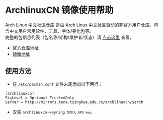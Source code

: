 # ArchlinuxCN 镜像使用帮助  

Arch Linux 中文社区仓库 是由 Arch Linux 中文社区驱动的非官方用户仓库。包含中文用户常用软件、工具、字体/美化包等。  
完整的包信息列表（包名称/架构/维护者/状态）请 [点击这里](https://github.com/archlinuxcn/repo) 查看。  
* [官方仓库地址](http://repo.archlinuxcn.org)  
* [镜像地址](http://mirrors.tuna.tsinghua.edu.cn/archlinuxcn/)  

## 使用方法  

* 在 <code>/etc/pacman.conf</code> 文件末尾添加以下两行：  
<pre><code>[archlinuxcn]  
SigLevel = Optional TrustedOnly  
Server = http://mirrors.tuna.tsinghua.edu.cn/archlinuxcn/$arch</code></pre>  

* 安装 <code>archlinuxcn-keyring<code> 包导入 GPG key。  
